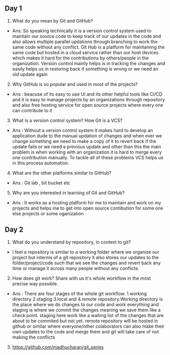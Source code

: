 ## Day 1

1. What do you mean by Git and GitHub?
* Ans: So speaking technically it is a version control system used to maintain our source code to keep track of our updates in the code and also allows multiple parallel updations through branching to work the same code without any conflict. Git Hub is a platform for maintaining the same code but hosted in a cloud service rather than our host devices which makes it hard for the contributions by others/people in the organization. Version control mainly helps is in tracking the changes and easily helps us in restoring back if something is wrong or we need an old update again

2. Why GitHub is so popular and used in most of the projects?
* Ans : beacuse of its easy to use UI and its other helpful tools like CI/CD and it is easy to manage projects by an organizations through repository and also free hosting service for open source projects where every one can contribute to it

3. What is a version control system? How Git is a VCS?
* Ans : Without a version control system it makes hard to develop an application dude to the manual updation of changes and when ever we change something we need to make a copy of it to revert back if the update fails or we need a previous update and other than this the main problem is when working with an organization it is hard to merge every one contribution manually. To tackle all of these problems VCS helps us in this process automation.

4. What are the other platforms similar to GitHub?
* Ans : Git lab , bit bucket etc

5. Why are you interested in learning of Git and GitHub?
* Ans : It works as a hosting platform for me to maintain and work on my projects and helps me to get into open source contibution for some one else projects or some oganization


## Day 2

1. What do you understand by repository, in context to git?
* I feel a repository is similar to a working folder where we organize our project but interms of a git repository it also stores our updates to the folder/project/code such that we see the changes and revert back any time or manage it across many people without any conflicts.

2. How does git work? Share with us it's whole workflow in the most precise
way possible.

* Ans : There are four stages of the whole git workflow. 1.working directory 2.staging 3.local and 4.remote repository.Working directory is the place where we do changes to our code and work everything and staging is where we commit the changes meaning we save them like a check point. staging here work like a waiting list of the changes that are about to be commited but not yet. remote repository will be hosted in github or similar where everyone/other colaborators can also make their own updates to the code and merge them and git will take care of not making the conflicts


3. https://github.com/madhucharan/git_series